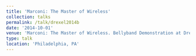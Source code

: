 ```yaml
---
title: 'Marconi: The Master of Wireless'
collection: talks
permalink: /talk/drexel2014b
date: '2014-10-01'
venue: 'Marconi: The Master of Wireless. Bellyband Demonstration at Drexel University.'
type: talk
location: 'Philadelphia, PA'
---
```



